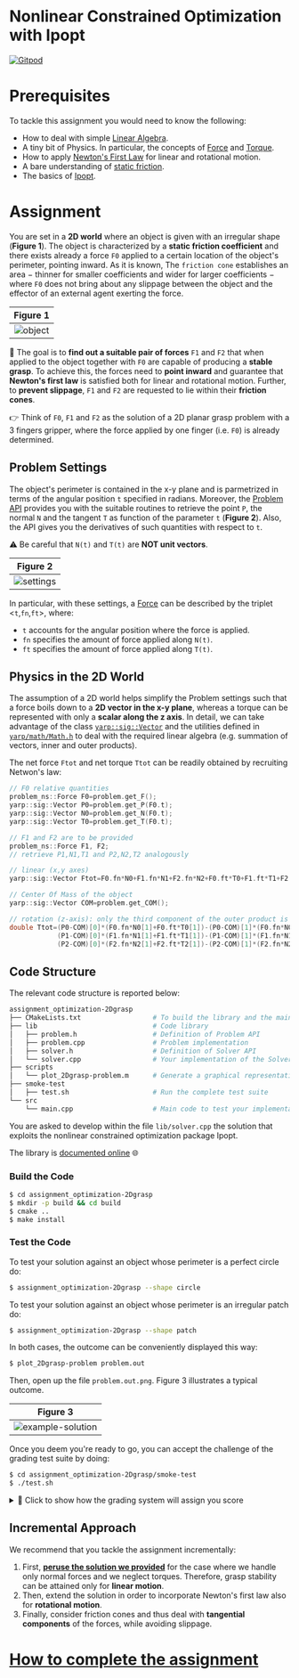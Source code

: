 Nonlinear Constrained Optimization with Ipopt
=============================================

[![Gitpod](https://gitpod.io/button/open-in-gitpod.svg)](https://gitpod.io/#https://github.com/vvv-school/assignment_optimization-2Dgrasp)

# Prerequisites
To tackle this assignment you would need to know the following:
- How to deal with simple [Linear Algebra](https://en.wikipedia.org/wiki/Linear_algebra).
- A tiny bit of Physics. In particular, the concepts of [Force](https://en.wikipedia.org/wiki/Force) and [Torque](https://en.wikipedia.org/wiki/Torque).
- How to apply [Newton's First Law](https://en.wikipedia.org/wiki/Newton%27s_laws_of_motion#Newton's_first_law) for linear and rotational motion.
- A bare understanding of [static friction](https://en.wikipedia.org/wiki/Friction).
- The basics of [Ipopt](https://coin-or.github.io/Ipopt).

# Assignment
You are set in a **2D world** where an object is given with an irregular shape (**Figure 1**). The object is characterized by a **static friction coefficient**
and there exists already a force `F0` applied to a certain location of the object's perimeter, pointing inward. As it is known, The `friction cone` establishes
an area − thinner for smaller coefficients and wider for larger coefficients − where `F0` does not bring about any slippage between the object and the effector
of an external agent exerting the force. 

| Figure 1 |
| :---: |
| ![object](/assets/object.png) |

🎯 The goal is to **find out a suitable pair of forces** `F1` and `F2` that when applied to the object together with `F0` are capable of producing a **stable grasp**.
To achieve this, the forces need to **point inward** and guarantee that **Newton's first law** is satisfied both for linear and rotational motion.
Further, to **prevent slippage**, `F1` and `F2` are requested to lie within their **friction cones**.

👉 Think of `F0`, `F1` and `F2` as the solution of a 2D planar grasp problem with a 3 fingers gripper, where the force applied by one finger (i.e. `F0`) is already determined.

## Problem Settings
The object's perimeter is contained in the x-y plane and is parmetrized in terms of the angular position `t` specified in radians. Moreover, the [Problem API](https://vvv-school.github.io/assignment_optimization-2Dgrasp/doxygen/doc/html/classproblem__ns_1_1Problem.html) provides you with the suitable routines to retrieve the point `P`, the normal `N` and the tangent `T` as function of the parameter `t` (**Figure 2**). Also, the API gives you the derivatives of such quantities with respect to `t`. 

⚠ Be careful that `N(t)` and `T(t)` are **NOT unit vectors**.

| Figure 2 |
| :---: |
| ![settings](/assets/settings.png) |

In particular, with these settings, a [Force](https://vvv-school.github.io/assignment_optimization-2Dgrasp/doxygen/doc/html/structproblem__ns_1_1Force.html) can be described by the triplet <`t`,`fn`,`ft`>, where:
- `t` accounts for the angular position where the force is applied.
- `fn` specifies the amount of force applied along `N(t)`.
- `ft` specifies the amount of force applied along `T(t)`.

## Physics in the 2D World
The assumption of a 2D world helps simplify the Problem settings such that a force boils down to a **2D vector in the x-y plane**, whereas a torque can be represented
with only a **scalar along the z axis**. In detail, we can take advantage of the class [`yarp::sig::Vector`](http://yarp.it/classyarp_1_1sig_1_1VectorOf.html) and
the utilities defined in [`yarp/math/Math.h`](http://yarp.it/Math_8h.html) to deal with the required linear algebra (e.g. summation of vectors, inner and outer products).

The net force `Ftot` and net torque `Ttot` can be readily obtained by recruiting Netwon's law:
```c++
// F0 relative quantities
problem_ns::Force F0=problem.get_F();
yarp::sig::Vector P0=problem.get_P(F0.t);
yarp::sig::Vector N0=problem.get_N(F0.t);
yarp::sig::Vector T0=problem.get_T(F0.t);

// F1 and F2 are to be provided
problem_ns::Force F1, F2;
// retrieve P1,N1,T1 and P2,N2,T2 analogously

// linear (x,y axes)
yarp::sig::Vector Ftot=F0.fn*N0+F1.fn*N1+F2.fn*N2+F0.ft*T0+F1.ft*T1+F2.ft*T2;

// Center Of Mass of the object
yarp::sig::Vector COM=problem.get_COM();

// rotation (z-axis): only the third component of the outer product is relevant
double Ttot=(P0-COM)[0]*(F0.fn*N0[1]+F0.ft*T0[1])-(P0-COM)[1]*(F0.fn*N0[0]+F0.ft*T0[0])+
            (P1-COM)[0]*(F1.fn*N1[1]+F1.ft*T1[1])-(P1-COM)[1]*(F1.fn*N1[0]+F1.ft*T1[0])+
            (P2-COM)[0]*(F2.fn*N2[1]+F2.ft*T2[1])-(P2-COM)[1]*(F2.fn*N2[0]+F2.ft*T2[0]);
```

## Code Structure
The relevant code structure is reported below:
```sh
assignment_optimization-2Dgrasp
├── CMakeLists.txt                  # To build the library and the main code
├── lib                             # Code library
│   ├── problem.h                   # Definition of Problem API
│   ├── problem.cpp                 # Problem implementation
│   ├── solver.h                    # Definition of Solver API
│   └── solver.cpp                  # Your implementation of the Solver (YOU HAVE TO WORK OUT THE CONTENT OF THIS FILE)
├── scripts
│   └── plot_2Dgrasp-problem.m      # Generate a graphical representation of the Problem settings along with your solution
├── smoke-test
│   ├── test.sh                     # Run the complete test suite 
└── src
    └── main.cpp                    # Main code to test your implementation
```

You are asked to develop within the file `lib/solver.cpp` the solution that exploits the nonlinear constrained optimization package Ipopt.

The library is [documented online](https://vvv-school.github.io/assignment_optimization-2Dgrasp) 🌐

### Build the Code
```sh
$ cd assignment_optimization-2Dgrasp
$ mkdir -p build && cd build
$ cmake ..
$ make install
```

### Test the Code
To test your solution against an object whose perimeter is a perfect circle do:
```sh
$ assignment_optimization-2Dgrasp --shape circle
```

To test your solution against an object whose perimeter is an irregular patch do:
```sh
$ assignment_optimization-2Dgrasp --shape patch
```

In both cases, the outcome can be conveniently displayed this way:
```sh
$ plot_2Dgrasp-problem problem.out
```
Then, open up the file `problem.out.png`. Figure 3 illustrates a typical outcome.

| Figure 3 |
| :---: |
| ![example-solution](/assets/example-solution.png) |

Once you deem you're ready to go, you can accept the challenge of the grading test suite by doing:
```sh
$ cd assignment_optimization-2Dgrasp/smoke-test
$ ./test.sh
```

<details>
<summary>🔘 Click to show how the grading system will assign you score</summary>

---
The test suite will perform two consecutive verifications:
1. A Problem with an object whose shape is a **perfect cirlce** is generated **100 times** and checks are done to verify the grasp stability of your solution.
   The force `F0` is always set **normal to the perimeter**.
1. A Problem with an object whose shape is a **irregular patch** is generated **100 times** and checks are done to verify the grasp stability of your solution.
   The force `F0` can be generically **oriented inward within its friction cone**.

The score is then computed statistically over the 100 trials according to the following requirements.

#### R1. Requirements to satisfy with a circle-shaped object
1. **Linear stability**. The net force F shall be in norm smaller than 0.01: 100% of success rate amounts to 4 points.
1. **Rotational stability**. The torque T shall be in norm smaller than 0.01: 100% of success rate amounts to 4 points.
1. **No slippage**. The two forces provided by your algorithm shall be contained within the friction cones to prevent slippage: 100% of success rate amounts to 4 points.

#### R2. Requirements to satisfy with a patch-shaped object
1. **Linear stability**. The net force F shall be in norm smaller than 0.01: 100% of success rate amounts to 4 points.
1. **Rotational stability**. The net torque T shall be in norm smaller than 0.01: 100% of success rate amounts to 4 points.
1. **No slippage**. The two forces provided by your algorithm shall be contained within the friction cones to prevet slippage: 100% of success rate amounts to 4 points.

#### 🌟 Bonus
If **R2.{1,2,3} ≥ 98%**, then you will get the **corresponding points doubled**.

#### Score Map
| Requirements | Points |
|:---:|:---:|
| R1.1 | 0 … 4 |
| R1.2 | 0 … 4 |
| R1.3 | 0 … 4 |
| R2.1 | 0 … 8 |
| R2.2 | 0 … 8 |
| R2.3 | 0 … 8 |

The maximum score you can achieve is therefore **36** 🏆

---
</details>

## Incremental Approach
We recommend that you tackle the assignment incrementally:
1. First, [**peruse the solution we provided**](https://github.com/vvv-school/assignment_optimization-2Dgrasp/wiki/Solution-for-Linear-Motion-Only) for the case where we handle only normal forces and we neglect torques. Therefore, grasp stability can be attained only for **linear motion**.
1. Then, extend the solution in order to incorporate Newton's first law also for **rotational motion**.
1. Finally, consider friction cones and thus deal with **tangential components** of the forces, while avoiding slippage.

# [How to complete the assignment](https://github.com/vvv-school/vvv-school.github.io/blob/master/instructions/how-to-complete-assignments.md)